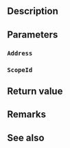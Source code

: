 ## Description

## Parameters

### `Address`

### `ScopeId`

## Return value

## Remarks

## See also